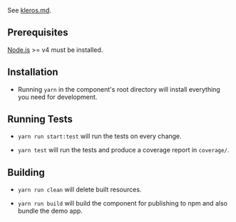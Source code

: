 See [kleros.md](https://kleros.gitbooks.io/kleros-md).

## Prerequisites

[Node.js](http://nodejs.org/) >= v4 must be installed.

## Installation

* Running `yarn` in the component's root directory will install everything you need for development.

## Running Tests

* `yarn run start:test` will run the tests on every change.

* `yarn test` will run the tests and produce a coverage report in `coverage/`.

## Building

* `yarn run clean` will delete built resources.

* `yarn run build` will build the component for publishing to npm and also bundle the demo app.
